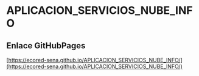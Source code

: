 # **APLICACION_SERVICIOS_NUBE_INFO**

## **Enlace GitHubPages**

[https://ecored-sena.github.io/APLICACION_SERVICIOS_NUBE_INFO/](https://ecored-sena.github.io/APLICACION_SERVICIOS_NUBE_INFO/)

#

